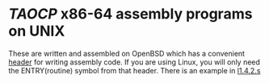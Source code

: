 _TAOCP_ x86-64 assembly programs on UNIX
========================================


These are written and assembled on OpenBSD which has a convenient
[header](http://cvsweb.openbsd.org/cgi-bin/cvsweb/src/sys/arch/amd64/include/asm.h)
for writing assembly code.  If you are using Linux, you will only need
the ENTRY(routine) symbol from that header.  There is an example in
[l1.4.2.s](http://www.spew.club/code/Knuth/x86_64/unix/l1.4.2.S)
